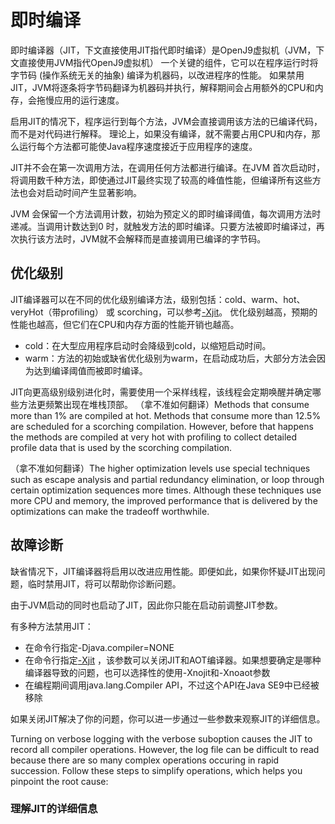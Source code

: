 
# 即时编译

即时编译器（JIT，下文直接使用JIT指代即时编译）是OpenJ9虚拟机（JVM，下文直接使用JVM指代OpenJ9虚拟机）
一个关键的组件，它可以在程序运行时将字节码
(操作系统无关的抽象)
编译为机器码，以改进程序的性能。
如果禁用JIT，JVM将逐条将字节码翻译为机器码并执行，解释期间会占用额外的CPU和内存，会拖慢应用的运行速度。

启用JIT的情况下，程序运行到每个方法，JVM会直接调用该方法的已编译代码，而不是对代码进行解释。
理论上，如果没有编译，就不需要占用CPU和内存，那么运行每个方法都可能使Java程序速度接近于应用程序的速度。

JIT并不会在第一次调用方法，在调用任何方法都进行编译。在JVM 
首次启动时，将调用数千种方法，即使通过JIT最终实现了较高的峰值性能，但编译所有这些方法也会对启动时间产生显著影响。

JVM
会保留一个方法调用计数，初始为预定义的即时编译阈值，每次调用方法时递减。当调用计数达到0
时，就触发方法的即时编译。只要方法被即时编译过，再次执行该方法时，JVM就不会解释而是直接调用已编译的字节码。

## 优化级别
JIT编译器可以在不同的优化级别编译方法，级别包括：cold、warm、hot、veryHot（带profiling）
 或 scorching，可以参考[-Xjit](../命令行参数/JVM-X参数/-Xjit)。
 优化级别越高，预期的性能也越高，但它们在CPU和内存方面的性能开销也越高。 
 
 * cold：在大型应用程序启动时会降级到cold，以缩短启动时间。
 * warm：方法的初始或缺省优化级别为warm，在启动成功后，大部分方法会因为达到编译阈值而被即时编译。

JIT向更高级别级别进化时，需要使用一个采样线程，该线程会定期唤醒并确定哪些方法更频繁出现在堆栈顶部。
（拿不准如何翻译）Methods that consume more than 1% are compiled at hot. Methods that 
consume more than 12.5% are scheduled for a scorching compilation. However, before that happens the methods are compiled at very hot with profiling to collect detailed profile data that is used by the scorching compilation.


（拿不准如何翻译）The higher optimization levels use special techniques such as escape 
analysis and partial redundancy elimination, or loop through certain optimization sequences more times. Although these techniques use more CPU and memory, the improved performance that is delivered by the optimizations can make the tradeoff worthwhile.

## 故障诊断

缺省情况下，JIT编译器将启用以改进应用性能。即便如此，如果你怀疑JIT出现问题，临时禁用JIT，将可以帮助你诊断问题。

由于JVM启动的同时也启动了JIT，因此你只能在启动前调整JIT参数。

有多种方法禁用JIT：
* 在命令行指定-Djava.compiler=NONE
* 在命令行指定[-Xjit](../命令行参数/JVM-X参数/-Xjit)
，该参数可以关闭JIT和AOT编译器。如果想要确定是哪种编译器导致的问题，也可以选择性的使用-Xnojit和-Xnoaot参数
* 在编程期间调用java.lang.Compiler API，不过这个API在Java SE9中已经被移除

如果关闭JIT解决了你的问题，你可以进一步通过一些参数来观察JIT的详细信息。

Turning on verbose logging with the verbose suboption causes the JIT to record all compiler operations. However, the log file can be difficult to read because there are so many complex operations occuring in rapid succession. Follow these steps to simplify operations, which helps you pinpoint the root cause:

### 理解JIT的详细信息

